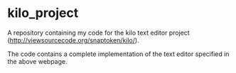 # kilo_project
A repository containing my code for the kilo text editor project (http://viewsourcecode.org/snaptoken/kilo/).

The code contains a complete implementation of the text editor specified in the above webpage.
